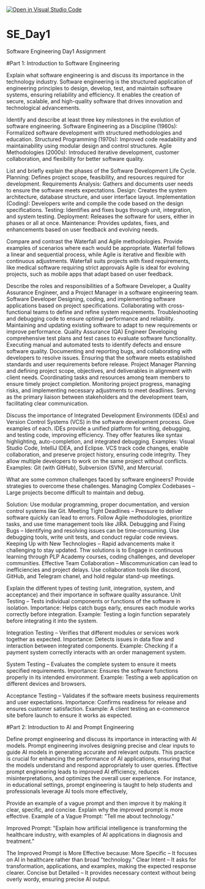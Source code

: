 [![Open in Visual Studio Code](https://classroom.github.com/assets/open-in-vscode-2e0aaae1b6195c2367325f4f02e2d04e9abb55f0b24a779b69b11b9e10269abc.svg)](https://classroom.github.com/online_ide?assignment_repo_id=18422842&assignment_repo_type=AssignmentRepo)
# SE_Day1
Software Engineering Day1 Assignment

#Part 1: Introduction to Software Engineering

Explain what software engineering is and discuss its importance in the technology industry.
Software engineering is the structured application of engineering principles to design, develop, test, and maintain software systems, ensuring reliability and efficiency.
It enables the creation of secure, scalable, and high-quality software that drives innovation and technological advancements.

Identify and describe at least three key milestones in the evolution of software engineering.
Software Engineering as a Discipline (1960s): Formalized software development with structured methodologies and education.
Structured Programming (1970s): Improved code readability and maintainability using modular design and control structures.
Agile Methodologies (2000s): Introduced iterative development, customer collaboration, and flexibility for better software quality.

List and briefly explain the phases of the Software Development Life Cycle.
Planning: Defines project scope, feasibility, and resources required for development.
Requirements Analysis: Gathers and documents user needs to ensure the software meets expectations.
Design: Creates the system architecture, database structure, and user interface layout.
Implementation (Coding): Developers write and compile the code based on the design specifications.
Testing: Identifies and fixes bugs through unit, integration, and system testing.
Deployment: Releases the software for users, either in phases or all at once.
Maintenance: Provides updates, fixes, and enhancements based on user feedback and evolving needs.

Compare and contrast the Waterfall and Agile methodologies. Provide examples of scenarios where each would be appropriate.
Waterfall follows a linear and sequential process, while Agile is iterative and flexible with continuous adjustments.
Waterfall suits projects with fixed requirements, like medical software requiring strict approvals
Agile is ideal for evolving projects, such as mobile apps that adapt based on user feedback.

Describe the roles and responsibilities of a Software Developer, a Quality Assurance Engineer, and a Project Manager in a software engineering team.
Software Developer
Designing, coding, and implementing software applications based on project specifications.
Collaborating with cross-functional teams to define and refine system requirements.
Troubleshooting and debugging code to ensure optimal performance and reliability.
Maintaining and updating existing software to adapt to new requirements or improve performance.
Quality Assurance (QA) Engineer
Developing comprehensive test plans and test cases to evaluate software functionality.
Executing manual and automated tests to identify defects and ensure software quality.
Documenting and reporting bugs, and collaborating with developers to resolve issues.
Ensuring that the software meets established standards and user requirements before release.
Project Manager
Planning and defining project scope, objectives, and deliverables in alignment with client needs.
Coordinating tasks and resources among team members to ensure timely project completion.
Monitoring project progress, managing risks, and implementing necessary adjustments to meet deadlines.
Serving as the primary liaison between stakeholders and the development team, facilitating clear communication.

Discuss the importance of Integrated Development Environments (IDEs) and Version Control Systems (VCS) in the software development process. Give examples of each.
IDEs provide a unified platform for writing, debugging, and testing code, improving efficiency. They offer features like syntax highlighting, auto-completion, and integrated debugging. Examples: Visual Studio Code, IntelliJ IDEA, and Eclipse.
VCS track code changes, enable collaboration, and preserve project history, ensuring code integrity. They allow multiple developers to work on the same project without conflicts. Examples: Git (with GitHub), Subversion (SVN), and Mercurial. 

What are some common challenges faced by software engineers? Provide strategies to overcome these challenges.
Managing Complex Codebases – Large projects become difficult to maintain and debug.

Solution: Use modular programming, proper documentation, and version control systems like Git.
Meeting Tight Deadlines – Pressure to deliver software quickly can lead to errors.
Follow Agile methodologies, prioritize tasks, and use time management tools like JIRA.
Debugging and Fixing Bugs – Identifying and resolving issues can be time-consuming.
Use debugging tools, write unit tests, and conduct regular code reviews.
Keeping Up with New Technologies – Rapid advancements make it challenging to stay updated.
Thw solutions is to Engage in continuous learning through PLP Academy courses, coding challenges, and developer communities.
Effective Team Collaboration – Miscommunication can lead to inefficiencies and project delays.
Use collaboration tools like discord, GitHub, and Telegram chanel, and hold regular stand-up meetings.

Explain the different types of testing (unit, integration, system, and acceptance) and their importance in software quality assurance.
Unit Testing – Tests individual components or functions of the software in isolation.
Importance: Helps catch bugs early, ensures each module works correctly before integration.
Example: Testing a login function separately before integrating it into the system.

Integration Testing – Verifies that different modules or services work together as expected.
Importance: Detects issues in data flow and interaction between integrated components.
Example: Checking if a payment system correctly interacts with an order management system.

System Testing – Evaluates the complete system to ensure it meets specified requirements.
Importance: Ensures the software functions properly in its intended environment.
Example: Testing a web application on different devices and browsers.

Acceptance Testing – Validates if the software meets business requirements and user expectations.
Importance: Confirms readiness for release and ensures customer satisfaction.
Example: A client testing an e-commerce site before launch to ensure it works as expected.

#Part 2: Introduction to AI and Prompt Engineering


Define prompt engineering and discuss its importance in interacting with AI models.
Prompt engineering involves designing precise and clear inputs to guide AI models in generating accurate and relevant outputs.
This practice is crucial for enhancing the performance of AI applications, ensuring that the models understand and respond appropriately to user queries. 
Effective prompt engineering leads to improved AI efficiency, reduces misinterpretations, and optimizes the overall user experience.
For instance, in educational settings, prompt engineering is taught to help students and professionals leverage AI tools more effectively,

Provide an example of a vague prompt and then improve it by making it clear, specific, and concise. Explain why the improved prompt is more effective.
Example of a Vague Prompt:
"Tell me about technology."

Improved Prompt:
"Explain how artificial intelligence is transforming the healthcare industry, with examples of AI applications in diagnosis and treatment."

The Improved Prompt is More Effective because:
More Specific – It focuses on AI in healthcare rather than broad "technology."
Clear Intent – It asks for transformation, applications, and examples, making the expected response clearer.
Concise but Detailed – It provides necessary context without being overly wordy, ensuring precise AI output.
